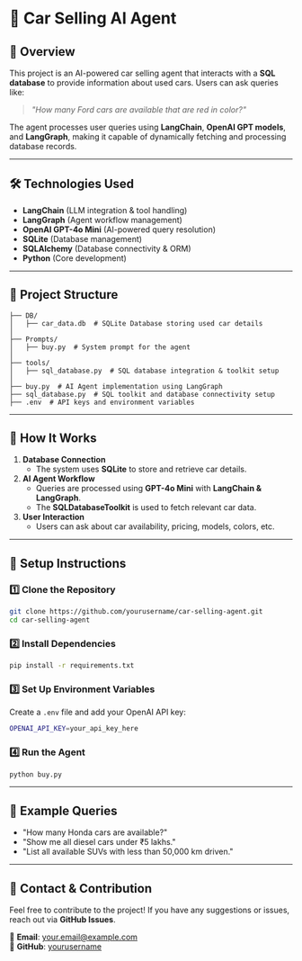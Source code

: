 # 🚗 Car Selling AI Agent

## 📌 Overview

This project is an AI-powered car selling agent that interacts with a **SQL database** to provide information about used cars. Users can ask queries like:

> *"How many Ford cars are available that are red in color?"*

The agent processes user queries using **LangChain**, **OpenAI GPT models**, and **LangGraph**, making it capable of dynamically fetching and processing database records.

---

## 🛠️ Technologies Used

- **LangChain** (LLM integration & tool handling)
- **LangGraph** (Agent workflow management)
- **OpenAI GPT-4o Mini** (AI-powered query resolution)
- **SQLite** (Database management)
- **SQLAlchemy** (Database connectivity & ORM)
- **Python** (Core development)

---

## 📂 Project Structure

```
├── DB/
│   ├── car_data.db  # SQLite Database storing used car details
│
├── Prompts/
│   ├── buy.py  # System prompt for the agent
│
├── tools/
│   ├── sql_database.py  # SQL database integration & toolkit setup
│
├── buy.py  # AI Agent implementation using LangGraph
├── sql_database.py  # SQL toolkit and database connectivity setup
├── .env  # API keys and environment variables
```

---

## 🚀 How It Works

1. **Database Connection**
   - The system uses **SQLite** to store and retrieve car details.
2. **AI Agent Workflow**
   - Queries are processed using **GPT-4o Mini** with **LangChain & LangGraph**.
   - The **SQLDatabaseToolkit** is used to fetch relevant car data.
3. **User Interaction**
   - Users can ask about car availability, pricing, models, colors, etc.

---

## 🔧 Setup Instructions

### 1️⃣ Clone the Repository

```bash
git clone https://github.com/yourusername/car-selling-agent.git
cd car-selling-agent
```

### 2️⃣ Install Dependencies

```bash
pip install -r requirements.txt
```

### 3️⃣ Set Up Environment Variables

Create a `.env` file and add your OpenAI API key:

```bash
OPENAI_API_KEY=your_api_key_here
```

### 4️⃣ Run the Agent

```bash
python buy.py
```

---

## 📌 Example Queries

- "How many Honda cars are available?"
- "Show me all diesel cars under ₹5 lakhs."
- "List all available SUVs with less than 50,000 km driven."

---

## 📧 Contact & Contribution

Feel free to contribute to the project! If you have any suggestions or issues, reach out via **GitHub Issues**.

📩 **Email**: [your.email@example.com](mailto\:your.email@example.com)\
📝 **GitHub**: [yourusername](https://github.com/yourusername)

